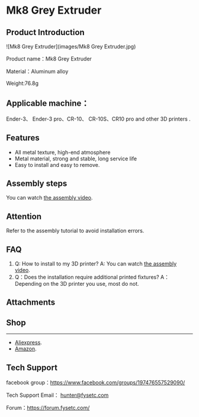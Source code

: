 # Mk8 Grey Extruder

## Product Introduction

![Mk8 Grey Extruder](images/Mk8 Grey Extruder.jpg)

Product name：Mk8 Grey Extruder

Material：Aluminum alloy

Weight:76.8g

## Applicable machine：
Ender-3、 Ender-3 pro、CR-10、 CR-10S、CR10 pro  and other 3D printers .

## Features

- All metal texture, high-end atmosphere 
- Metal material, strong and stable, long service life
- Easy to install and easy to remove.

## Assembly steps

You can watch  [the assembly video](https://www.youtube.com/watch?v=D95hzhtRqLE&feature=youtu.be ).

## Attention

Refer to the assembly tutorial to avoid installation errors.

## FAQ

1. Q: How to install to my 3D printer? A: You can watch  [the assembly video](https://www.youtube.com/watch?v=D95hzhtRqLE&feature=youtu.be).
2. Q：Does the installation require additional printed fixtures?  A：Depending on the 3D printer you use, most do not.

## Attachments



## Shop

------

-  [Aliexpress](https://www.aliexpress.com/item/4001080562244.html?spm=a2g0o.productlist.0.0.2e3f2a05u2GGSW&algo_pvid=fdfcda7d-fb05-4161-8beb-66955ff38ff2&algo_expid=fdfcda7d-fb05-4161-8beb-66955ff38ff2-9&btsid=0b86d81915967086423915156ea2f9&ws_ab_test=searchweb0_0,searchweb201602_,searchweb201603_).
-  [Amazon](https://www.amazon.de/BCZAMD-Druckerteile-Extruder-Aluminiumlegierung-Filament/dp/B086W4HHXW/ref=sr_1_58?__mk_de_DE=%C3%85M%C3%85%C5%BD%C3%95%C3%91&dchild=1&keywords=bczamd&qid=1596709995&sr=8-58).

## Tech Support

facebook group：https://www.facebook.com/groups/197476557529090/

Tech Support Email： hunter@fysetc.com 

Forum：https://forum.fysetc.com/